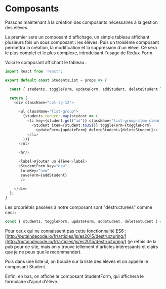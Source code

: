 # Composants

Passons maintenant à la création des composants nécessaires à la gestion des élèves.

Le premier sera un composant d'affichage, un simple tableau affichant plusieurs fois un sous composant : les élèves. Puis un troisième composant permettra la création, la modification et la suppression d'un élève. Ce sera le plus complet et le plus complexe, introduisant l'usage de Redux-Form.

Voici le composant affichant le tableau :

```js
import React from 'react';

export default const StudentsList = props => {

  const { students, toggleForm, updateForm, addStudent, deleteStudent } = props;

  return (
    <div className="col-lg-12">

      <ul className="list-group">
        {students.reducer.map(student => (
          <li key={student.get("id")} className="list-group-item clearfix">
            <Student item={student.toJS()} toggleForm={toggleForm} 
              updateForm={updateForm} deleteStudent={deleteStudent}/>
          </li>
        ))}
      </ul>

      <hr/>

      <label>Ajouter un élève</label>
      <StudentForm key="new"
       formKey="new"
       saveForm={addStudent}
       /> 

    </div>
  );
}
```

Les propriétés passées à notre composant sont "déstructurées" comme ceci :

```js
const { students, toggleForm, updateForm, addStudent, deleteStudent } = props;
```

Pour ceux qui ne connaissent pas cette fonctionnalité ES6 : [http://putaindecode.io/fr/articles/js/es2015/destructuring/](http://putaindecode.io/fr/articles/js/es2015/destructuring/) \(je refais de la pub pour ce site, mais on y trouve tellement d'articles intéressants et clairs que je ne peux que le recommander\).

Puis dans une liste ul, on boucle sur la liste des élèves et on appelle le composant Student.

Enfin, en bas, on affiche le composant StudentForm, qui affichera le formulaire d'ajout d'élève.

